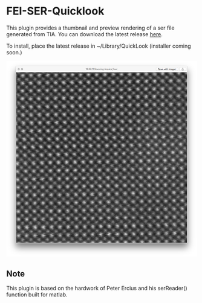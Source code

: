 # FEI-SER-Quicklook

This plugin provides a thumbnail and preview rendering of a ser file generated from TIA. You can download the latest release [here](Releases/FEISerQuicklook_41.zip?raw=true).

To install, place the latest release in ~/Library/QuickLook (installer coming soon.)

![Example QuickLook image](Screenshots/image_example.png?raw=true)


## Note

This plugin is based on the hardwork of Peter Ercius and his serReader() function built for matlab.
